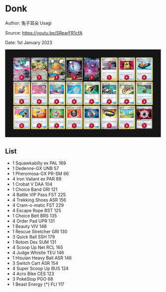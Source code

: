 # Donk

Author: 兔子耳朵 Usagi

Source: <https://youtu.be/SRearFR1cfA>

Date: 1st January 2023

![decklist](../../images/PAR/Donk/3-%20Donk.png)

## List

* 1 Squawkabilly ex PAL 169
* 1 Dedenne-GX UNB 57
* 1 Pheromosa-GX PR-SM 66
* 4 Iron Valiant ex PAR 89
* 1 Crobat V DAA 104
* 1 Choice Band GRI 121
* 4 Battle VIP Pass FST 225
* 4 Trekking Shoes ASR 156
* 4 Cram-o-matic FST 229
* 4 Escape Rope BST 125
* 1 Choice Belt BRS 135
* 4 Order Pad UPR 131
* 1 Beauty VIV 148
* 1 Rescue Stretcher GRI 130
* 3 Quick Ball SSH 179
* 1 Rotom Dex SUM 131
* 4 Scoop Up Net RCL 165
* 4 Judge Whistle TEU 146
* 1 Hisuian Heavy Ball ASR 146
* 3 Switch Cart ASR 154
* 4 Super Scoop Up BUS 124
* 4 Acro Bike CES 123
* 3 PokéStop PGO 68
* 1 Beast Energy {*} FLI 117
